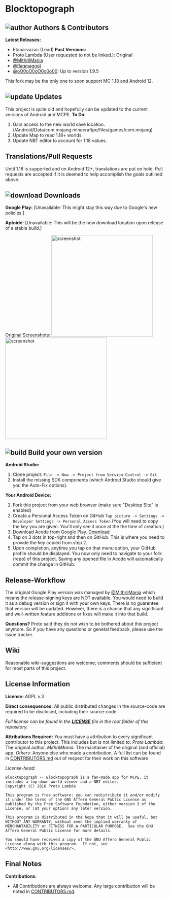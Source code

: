 # Blocktopograph

## ![author](https://github.com/Templarian/MaterialDesign/blob/master/svg/account.svg) Authors & Contributors
**Latest Releases:**
- Etanarvazac (Lead)
**Past Versions:**
- Proto Lambda (User requested to not be linked.): Original
- [@MithrilMania](https://github.com/MithrilMania)
- [@flagmaggot](https://github.com/flagmaggot)
- [@oO0oO0oO0o0o00](https://github.com/oO0oO0oO0o0o00): Up to version 1.9.5

This fork may be the only one to soon support MC 1.18 and Android 12.

## ![update](https://github.com/Templarian/MaterialDesign/blob/master/svg/update.svg) Updates
This project is quite old and hopefully can be updated to the current versions of Android and MCPE.
**To Do:**
1. Gain access to the new world save location. (/Android/Data/com.mojang.minecraftpe/files/games/com.mojang)
2. Update Map to read 1.18+ worlds.
3. Update NBT editor to account for 1.18 values.

## Translations/Pull Requests
Until 1.18 is supported and on Android 12+, translations are put on hold. Pull requests are accepted if it is deemed to help accomplish the goals outlined above.

## ![download](https://github.com/Templarian/MaterialDesign/blob/master/svg/download.svg) Downloads
**Google Play:** [Unavailable: This might stay this way due to Google's new policies.]

**Aptoide:** [Unavailable: This will be the new download location upon release of a stable build.]

Original Screenshots:
<img src="arts/scr02.png" alt="screenshot" width="320"/>
<img src="arts/scr03.png" alt="screenshot" width="320"/>

## ![build](https://github.com/Templarian/MaterialDesign/blob/master/svg/hammer-wrench.svg) Build your own version
**Android Studio:**
1. Clone project: `File -> New -> Project from Version Control -> Git`
2. Install the missing SDK components (which Android Studio should give you the Auto-Fix options).

**Your Android Device:**
1. Fork this project from your web browser (make sure "Desktop Site" is enabled)
2. Create a Persional Access Token on GitHub `Tap picture -> Settings -> Developer Settings -> Personal Access Token` (You will need to copy the key you are given. You'll only see it once at the the time of creation.)
3. Download Acode from Google Play. [Download](https://play.google.com/store/apps/details?id=com.foxdebug.acode)
4. Tap on 3 dots in top-right and then on GitHub. This is where you need to provide the key copied from step 2.
5. Upon completion, anytime you tap on that menu option, your GitHub profile should be displayed. You now only need to navigate to your fork (repo) of this project. Saving any opened file in Acode will automatically commit the change in GitHub.

## Release-Workflow
The original Google Play version was managed by [@MithrilMania](https://github.com/MithrilMania) which means the release-signing keys are NOT available. You would need to build it as a debug version or sign it with your own keys. There is no guarentee that version will be updated. However, there is a chance that any significant and well-written feature additions or fixes will make it into that build.

**Questions?** Proto said they do not wish to be bothered about this project anymore. So if you have any questions or genetal feedback, please use the issue tracker.

## Wiki
Reasonable wiki-suggestions are welcome; comments should be sufficient for most parts of this project.

## License Information
**License:** AGPL v.3

**Direct consequences:** All public distributed changes in the source-code are required to be disclosed, including their source-code.

*Full license can be found in the [**LICENSE**](LICENSE) file in the root folder of this repository.*

**Attributions Required:**
You must have a attribution to every significant contributor to this project. This includes but is not limited to:
*Proto Lambda:* The original author.
*MithrilMania:* The maintainer of the original (and official) app.
*Others:* Anyone else who made a contribution. A full list can be found in [CONTRIBUTORS.md](CONTRIBUTORS.md) out of respect for their work on this software

*License-head:*

    Blocktopograph -- Blocktopograph is a fan-made app for MCPE, it includes a top-down world viewer and a NBT editor.
    Copyright (C) 2016 Proto Lambda

    This program is free software: you can redistribute it and/or modify it under the terms of the GNU Affero General Public License as published by the Free Software Foundation, either version 3 of the License, or (at your option) any later version.

    This program is distributed in the hope that it will be useful, but WITHOUT ANY WARRANTY; without even the implied warranty of MERCHANTABILITY or FITNESS FOR A PARTICULAR PURPOSE.  See the GNU Affero General Public License for more details.

    You should have received a copy of the GNU Affero General Public License along with this program.  If not, see <http://www.gnu.org/licenses/>.

## Final Notes
**Contributions:**
- All Contributions are always welcome. Any large contribution will be noted in [CONTRIBUTORS.md](CONTRIBUTORS.md).